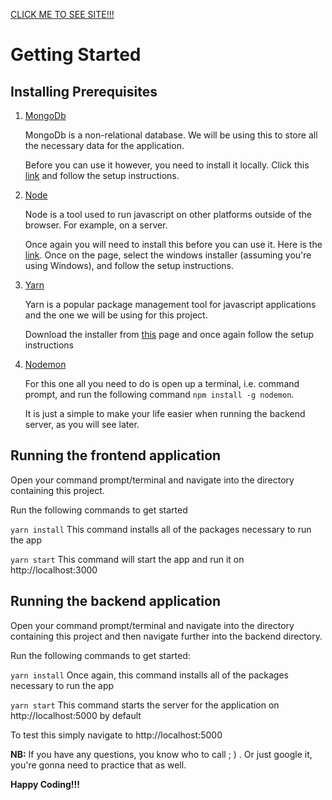 [CLICK ME TO SEE SITE!!!](https://confident-tereshkova-dbeca4.netlify.com/)

# Getting Started

## Installing Prerequisites

1. [MongoDb](https://docs.mongodb.com/)

   MongoDb is a non-relational database. We will be using this to store all the necessary data for the application.

   Before you can use it however, you need to install it locally. Click this [link](https://www.mongodb.com/download-center/community?jmp=docs) and follow the setup instructions.

2. [Node](https://nodejs.org/en/)

   Node is a tool used to run javascript on other platforms outside of the browser. For example, on a server.

   Once again you will need to install this before you can use it. Here is the [link](https://nodejs.org/en/download/). Once on the page, select the windows installer (assuming you're using Windows), and follow the setup instructions.

3. [Yarn](https://yarnpkg.com/)

   Yarn is a popular package management tool for javascript applications and the one we will be using for this project.

   Download the installer from [this](https://legacy.yarnpkg.com/lang/en/docs/install/#windows-stable) page and once again follow the setup instructions

4. [Nodemon](https://nodemon.io/)

   For this one all you need to do is open up a terminal, i.e. command prompt, and run the following command `npm install -g nodemon`.

   It is just a simple to make your life easier when running the backend server, as you will see later.

## Running the frontend application

Open your command prompt/terminal and navigate into the directory containing this project.

Run the following commands to get started

`yarn install` This command installs all of the packages necessary to run the app

`yarn start` This command will start the app and run it on http://localhost:3000

## Running the backend application

Open your command prompt/terminal and navigate into the directory containing this project and then navigate further into the backend directory.

Run the following commands to get started:

`yarn install` Once again, this command installs all of the packages necessary to run the app

`yarn start` This command starts the server for the application on http://localhost:5000 by default

To test this simply navigate to http://localhost:5000

**NB:** If you have any questions, you know who to call ; ) . Or just google it, you're gonna need to practice that as well.

**Happy Coding!!!**
